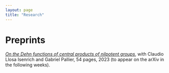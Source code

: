 ```yaml
---
layout: page
title: "Research"
---
```


# Preprints

[_On the Dehn functions of central products of nilpotent groups_][CentralDehn], with Claudio Llosa Isenrich and Gabriel Pallier, 54 pages, 2023 (to appear on the arXiv in the following weeks).


[CentralDehn]: http://jeronimomaths.github.io/CentralDehn.pdf
